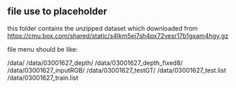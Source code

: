 ## file use to placeholder

this folder contains the unzipped dataset which downloaded from https://cmu.box.com/shared/static/s4lkm5ej7sh4px72vesr17b1gxam4hgy.gz

file menu should be like:

/data/
/data/03001627_depth/
/data/03001627_depth_fixed8/
/data/03001627_inputRGB/
/data/03001627_testGT/
/data/03001627_test.list
/data/03001627_train.list
